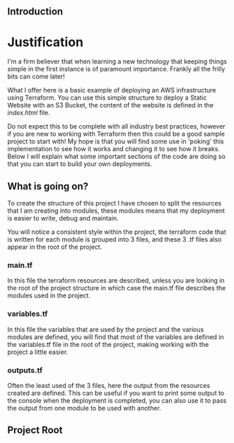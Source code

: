 ## Introduction

# Justification

I'm a firm believer that when learning a new technology that keeping things simple in the first instance is of paramount importance.  Frankly all the frilly bits can come later!

What I offer here is a basic example of deploying an AWS infrastructure using Terraform.  You can use this simple structure to deploy a Static Website with an S3 Bucket, the content of the website is defined in the *index.html* file.

Do not expect this to be complete with all industry best practices, however if you are new to working with Terraform then this could be a good sample project to start with! My hope is that you will find some use in 'poking' this implementation to see how it works and changing it to see how it breaks. Below I will explain what some important sections of the code are doing so that you can start to build your own deployments.

## What is going on?

To create the structure of this project I have chosen to split the resources that I am creating into modules, these modules means that my deployment is easier to write, debug and maintain.

You will notice a consistent style within the project, the terraform code that is written for each module is grouped into 3 files, and these 3 .tf files also appear in the root of the project.

### main.tf

In this file the terraform resources are described, unless you are looking in the root of the project structure in which case the main.tf file describes the modules used in the project.

### variables.tf

In this file the variables that are used by the project and the various modules are defined, you will find that most of the variables are defined in the variables.tf file in the root of the project, making working with the project a little easier.

### outputs.tf

Often the least used of the 3 files, here the output from the resources created are defined.  This can be useful if you want to print some output to the console when the deployment is completed, you can also use it to pass the output from one module to be used with another.

## Project Root
